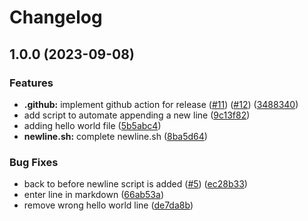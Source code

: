 # Changelog

## 1.0.0 (2023-09-08)


### Features

* **.github:** implement github action for release ([#11](https://github.com/quannhg/git-workflow/issues/11)) ([#12](https://github.com/quannhg/git-workflow/issues/12)) ([3488340](https://github.com/quannhg/git-workflow/commit/3488340a618597b991079316d02991cdbc0dcbf6))
* add script to automate appending a new line ([9c13f82](https://github.com/quannhg/git-workflow/commit/9c13f82e2a2d4a903c628424218aa6bca6a1fe51))
* adding hello world file ([5b5abc4](https://github.com/quannhg/git-workflow/commit/5b5abc4aaf79870080b71c84564ec89b2c2a36bd))
* **newline.sh:** complete newline.sh ([8ba5d64](https://github.com/quannhg/git-workflow/commit/8ba5d649eed53e1b400155d5ee6362a43378865e))


### Bug Fixes

* back to before newline script is added ([#5](https://github.com/quannhg/git-workflow/issues/5)) ([ec28b33](https://github.com/quannhg/git-workflow/commit/ec28b334d77c24cd389e5d3e361209f753184e16))
* enter line in markdown ([66ab53a](https://github.com/quannhg/git-workflow/commit/66ab53a02586a222528788d6bbadc7743f666bfc))
* remove wrong hello world line ([de7da8b](https://github.com/quannhg/git-workflow/commit/de7da8b729744d3709eb5a9d338ab02b87e9a933))
